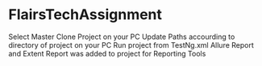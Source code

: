 # FlairsTechAssignment

Select Master
Clone Project on your PC
Update Paths accourding to directory of project on your PC
Run project from TestNg.xml
Allure Report and Extent Report was added to project for Reporting Tools
